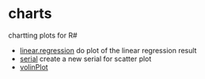 # charts

chartting plots for R#

+ [linear.regression](charts/linear.regression.1) do plot of the linear regression result
+ [serial](charts/serial.1) create a new serial for scatter plot
+ [volinPlot](charts/volinPlot.1) 
